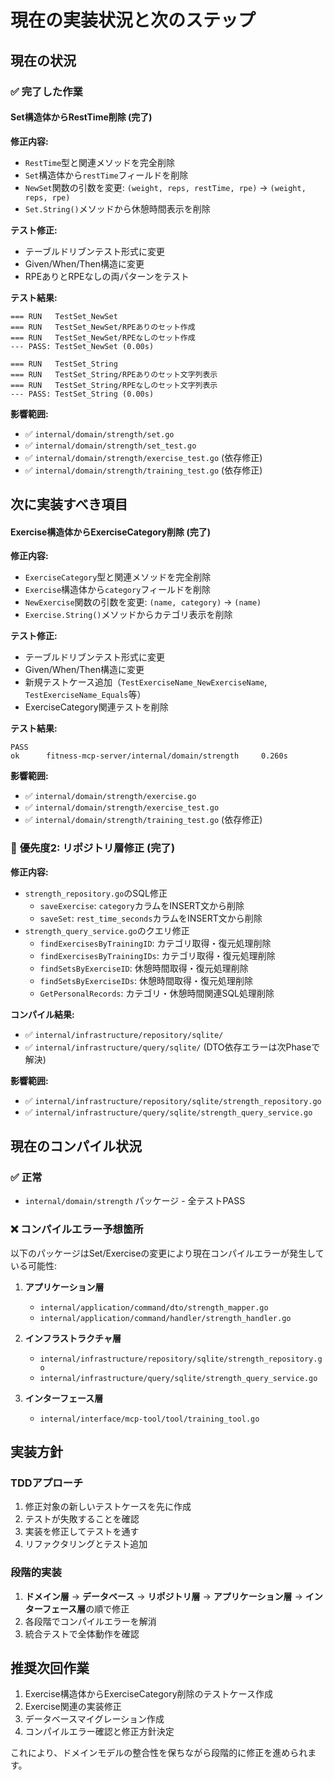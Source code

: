 # 現在の実装状況と次のステップ

## 現在の状況

### ✅ 完了した作業

#### **Set構造体からRestTime削除 (完了)**

**修正内容:**
- `RestTime`型と関連メソッドを完全削除
- `Set`構造体から`restTime`フィールドを削除
- `NewSet`関数の引数を変更: `(weight, reps, restTime, rpe)` → `(weight, reps, rpe)`
- `Set.String()`メソッドから休憩時間表示を削除

**テスト修正:**
- テーブルドリブンテスト形式に変更
- Given/When/Then構造に変更
- RPEありとRPEなしの両パターンをテスト

**テスト結果:**
```
=== RUN   TestSet_NewSet
=== RUN   TestSet_NewSet/RPEありのセット作成
=== RUN   TestSet_NewSet/RPEなしのセット作成
--- PASS: TestSet_NewSet (0.00s)

=== RUN   TestSet_String
=== RUN   TestSet_String/RPEありのセット文字列表示
=== RUN   TestSet_String/RPEなしのセット文字列表示
--- PASS: TestSet_String (0.00s)
```

**影響範囲:**
- ✅ `internal/domain/strength/set.go`
- ✅ `internal/domain/strength/set_test.go`
- ✅ `internal/domain/strength/exercise_test.go` (依存修正)
- ✅ `internal/domain/strength/training_test.go` (依存修正)

## 次に実装すべき項目

#### **Exercise構造体からExerciseCategory削除 (完了)**

**修正内容:**
- `ExerciseCategory`型と関連メソッドを完全削除
- `Exercise`構造体から`category`フィールドを削除
- `NewExercise`関数の引数を変更: `(name, category)` → `(name)`
- `Exercise.String()`メソッドからカテゴリ表示を削除

**テスト修正:**
- テーブルドリブンテスト形式に変更
- Given/When/Then構造に変更
- 新規テストケース追加（`TestExerciseName_NewExerciseName`, `TestExerciseName_Equals`等）
- ExerciseCategory関連テストを削除

**テスト結果:**
```
PASS
ok      fitness-mcp-server/internal/domain/strength     0.260s
```

**影響範囲:**
- ✅ `internal/domain/strength/exercise.go`
- ✅ `internal/domain/strength/exercise_test.go`
- ✅ `internal/domain/strength/training_test.go` (依存修正)

### 🎯 **優先度2: リポジトリ層修正 (完了)**

**修正内容:**
- `strength_repository.go`のSQL修正
  - `saveExercise`: `category`カラムをINSERT文から削除
  - `saveSet`: `rest_time_seconds`カラムをINSERT文から削除
- `strength_query_service.go`のクエリ修正
  - `findExercisesByTrainingID`: カテゴリ取得・復元処理削除
  - `findExercisesByTrainingIDs`: カテゴリ取得・復元処理削除
  - `findSetsByExerciseID`: 休憩時間取得・復元処理削除
  - `findSetsByExerciseIDs`: 休憩時間取得・復元処理削除
  - `GetPersonalRecords`: カテゴリ・休憩時間関連SQL処理削除

**コンパイル結果:**
- ✅ `internal/infrastructure/repository/sqlite/`
- ✅ `internal/infrastructure/query/sqlite/` (DTO依存エラーは次Phaseで解決)

**影響範囲:**
- ✅ `internal/infrastructure/repository/sqlite/strength_repository.go`
- ✅ `internal/infrastructure/query/sqlite/strength_query_service.go`

## 現在のコンパイル状況

### ✅ 正常
- `internal/domain/strength` パッケージ - 全テストPASS

### ❌ コンパイルエラー予想箇所
以下のパッケージはSet/Exerciseの変更により現在コンパイルエラーが発生している可能性:

1. **アプリケーション層**
   - `internal/application/command/dto/strength_mapper.go`
   - `internal/application/command/handler/strength_handler.go`

2. **インフラストラクチャ層**
   - `internal/infrastructure/repository/sqlite/strength_repository.go`
   - `internal/infrastructure/query/sqlite/strength_query_service.go`

3. **インターフェース層**
   - `internal/interface/mcp-tool/tool/training_tool.go`

## 実装方針

### TDDアプローチ
1. 修正対象の新しいテストケースを先に作成
2. テストが失敗することを確認
3. 実装を修正してテストを通す
4. リファクタリングとテスト追加

### 段階的実装
1. **ドメイン層** → **データベース** → **リポジトリ層** → **アプリケーション層** → **インターフェース層**の順で修正
2. 各段階でコンパイルエラーを解消
3. 統合テストで全体動作を確認

## 推奨次回作業

1. Exercise構造体からExerciseCategory削除のテストケース作成
2. Exercise関連の実装修正
3. データベースマイグレーション作成
4. コンパイルエラー確認と修正方針決定

これにより、ドメインモデルの整合性を保ちながら段階的に修正を進められます。